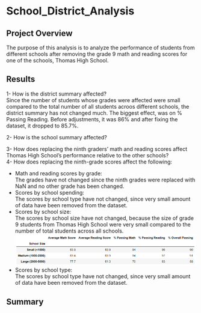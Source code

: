 # School_District_Analysis
## Project Overview
The purpose of this analysis is to analyze the performance of students from different schools after removing the grade 9 math and reading scores for one of the schools, Thomas High School. 
## Results
1- How is the district summary affected?  
Since the number of students whose grades were affected were small compared to the total number of all students acroos different schools, the district summary has not changed much. The biggest effect, was on % Passing Reading. Before adjustments, it was 86% and after fixing the dataset, it dropped to 85.7%.  
  
2- How is the school summary affected?  

3- How does replacing the ninth graders’ math and reading scores affect Thomas High School’s performance relative to the other schools?  
4- How does replacing the ninth-grade scores affect the following:   
- Math and reading scores by grade:  
The grades have not changed since the ninth grades were replaced with NaN and no other grade has been changed.  
- Scores by school spending:  
The scores by school type have not changed, since very small amount of data have been removed from the dataset.    
- Scores by school size:  
The scores by school size have not changed, because the size of grade 9 students from Thomas High School were very small compared to the number of total students across all schools.  
![Image1](https://github.com/amirimah/School_District_Analysis/blob/main/school_size.png?raw=true)  
- Scores by school type:  
The scores by school type have not changed, since very small amount of data have been removed from the dataset.  
## Summary
